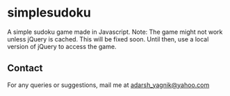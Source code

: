 simplesudoku
============

A simple sudoku game made in Javascript.
Note: The game might not work unless jQuery is cached. This will be fixed soon. Until then, use a local version of jQuery to access the game.


Contact
-------
For any queries or suggestions, mail me at adarsh_yagnik@yahoo.com

